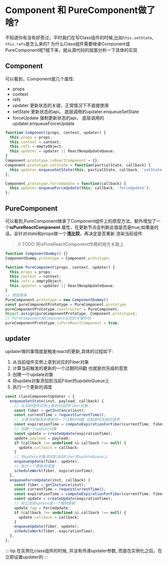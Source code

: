 # Component 和 PureComponent做了啥?

不知道你有没有好奇过，平时我们在写Class组件的时候,比如`this.setState`, `this.refs`是怎么来的?
为什么Class组件需要继承Component或PureComponent呢?接下来，就从源代码的层面分析一下具体的实现

## Component

可以看到，Component就几个属性:

- props
- context
- refs
- updater 更新状态的关键，正常情况下不直接使用
- setState 更新状态的api， 底层调用的updater.enqueueSetState
- forceUpdate 强制更新状态的api， 底层调用的updater.enqueueForceUpdate

```javascript
function Component(props, context, updater) {
  this.props = props;
  this.context = context;
  this.refs = emptyObject;
  this.updater = updater || ReactNoopUpdateQueue;
}
Component.prototype.isReactComponent = {};
Component.prototype.setState = function(partialState, callback) {
  this.updater.enqueueSetState(this, partialState, callback, 'setState');
};

Component.prototype.forceUpdate = function(callback) {
  this.updater.enqueueForceUpdate(this, callback, 'forceUpdate');
};
```

## PureComponent

可以看到,PureComponent继承了Component组件上的原型方法，额外增加了一个**isPureReactComponent**
属性，在更新节点会判断此值是否是true,如果是的话，会针对state和props做一个**浅比较**，再决定是否重新
渲染当前组件

> // TODO 将isPureReactComponent作用的地方关联上

```javascript
function ComponentDummy() {}
ComponentDummy.prototype = Component.prototype;

function PureComponent(props, context, updater) {
  this.props = props;
  this.context = context;
  this.refs = emptyObject;
  this.updater = updater || ReactNoopUpdateQueue;
}
// 原型继承
PureComponent.prototype = new ComponentDummy()
const pureComponentPrototype = PureComponent.prototype
pureComponentPrototype.constructor = PureComponent;
Object.assign(pureComponentPrototype, Component.prototype);
// PureComponent和Component区别的关键所在
pureComponentPrototype.isPureReactComponent = true;
```

## updater

updater做的事情就是触发react的更新,具体的过程如下:
1. 从当前组件实例上拿到对应的Fiber对象
2. 计算当前触发的更新的一个过期时间戳 也就是优先级的意思
3. 创建一个update对象
4. 将update对象添加到当前Fiber的updateQueue上
5. 执行一个更新的调度

```typescript
const classComponentUpdater = {
  enqueueSetState(inst, payload, callback) {
    // 从当前组件实例上拿到对应的Fiber对象
    const fiber = getInstance(inst);
    const currentTime = requestCurrentTime();
    // 计算当前触发的更新的一个过期时间戳 也就是优先级的意思 
    const expirationTime = computeExpirationForFiber(currentTime, fiber);
    // 创建一个update对象
    const update = createUpdate(expirationTime);
    update.payload = payload;
    if (callback !== undefined && callback !== null) {
      update.callback = callback;
    }
    // 将update对象添加到当前Fiber的updateQueue上
    enqueueUpdate(fiber, update);
    // 执行一个更新的调度
    scheduleWork(fiber, expirationTime);
  },
  enqueueForceUpdate(inst, callback) {
    const fiber = getInstance(inst);
    const currentTime = requestCurrentTime();
    const expirationTime = computeExpirationForFiber(currentTime, fiber);
    const update = createUpdate(expirationTime);
    // 标记当前update是一个强制更新
    update.tag = ForceUpdate;
    if (callback !== undefined && callback !== null) {
      update.callback = callback;
    }
    enqueueUpdate(fiber, update);
    scheduleWork(fiber, expirationTime);
  },
};
```

::: tip
在实例化class组件的时候, 并没有传递updater参数, 而是在实例化之后，在立即设置updater的
:::


